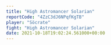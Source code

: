 ```yaml
---
title: "High Astromancer Solarian"
reportCode: "4ZzC3dJ6NPqfKgTB"
player: "Söcrate"
fight: "High Astromancer Solarian"
date: 2021-10-18T19:02:24.561000+00:00
---
```

